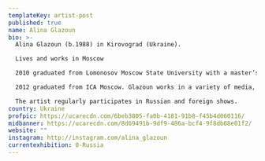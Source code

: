 ```yaml
---
templateKey: artist-post
published: true
name: Alina Glazoun
bio: >-
  Alina Glazoun (b.1988) in Kirovograd (Ukraine).

  Lives and works in Moscow

  2010 graduated from Lomonosov Moscow State University with a master’s degree in Arts. 

  2012 graduated from ICA Moscow. Glazoun works in a variety of media, from collage to installation and public art. She is known for her meme objects made of board game chips and materials found at flea markets.

  The artist regularly participates in Russian and foreign shows.
country: Ukraine
profpic: https://ucarecdn.com/6beb3805-fa0b-4181-91b8-f45b4d060116/
midbanner: https://ucarecdn.com/8d69491b-9df9-486a-bcf4-9f8db68e01f2/
website: ""
instagram: http://instagram.com/alina_glazoun
currentexhibition: 0-Russia
---
```

